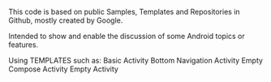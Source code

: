 This code is based on public Samples, Templates and Repositories in Github,
mostly created by Google.

Intended to show and enable the discussion of some Android topics or features.

Using TEMPLATES such as:
    Basic Activity
    Bottom Navigation Activity
    Empty Compose Activity
    Empty Activity
